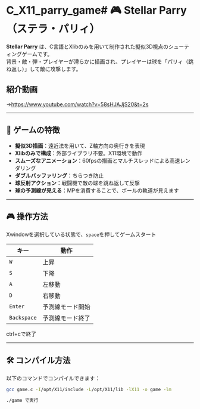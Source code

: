 # C_X11_parry_game# 🎮 Stellar Parry（ステラ・パリィ）

**Stellar Parry** は、C言語とXlibのみを用いて制作された擬似3D視点のシューティングゲームです。  
背景・敵・弾・プレイヤーが滑らかに描画され、プレイヤーは球を「パリィ（跳ね返し）」して敵に攻撃します。

## 紹介動画
->https://www.youtube.com/watch?v=58sHJAJjS20&t=2s

---

## 🚀 ゲームの特徴

- **擬似3D描画**：遠近法を用いて、Z軸方向の奥行きを表現
- **Xlibのみで構成**：外部ライブラリ不要。X11環境で動作
- **スムーズなアニメーション**：60fpsの描画とマルチスレッドによる高速レンダリング
- **ダブルバッファリング**：ちらつき防止
- **球反射アクション**：戦闘機で敵の球を跳ね返して反撃
- **球の予測線が見える**：MPを消費することで、ボールの軌道が見えます

---

## 🎮 操作方法

Xwindowを選択している状態で、`space`を押してゲームスタート

| キー          | 動作                    |
|--------------|-------------------------|
| `W`          | 上昇                     |
| `S`          | 下降                     |
| `A`          | 左移動                   |
| `D`          | 右移動                   |
| `Enter`      | 予測線モード開始           |
| `Backspace`  | 予測線モード終了           |

ctrl+cで終了

---

## 🛠 コンパイル方法

以下のコマンドでコンパイルできます：

```bash
gcc game.c -I/opt/X11/include -L/opt/X11/lib -lX11 -o game -lm

./game で実行

